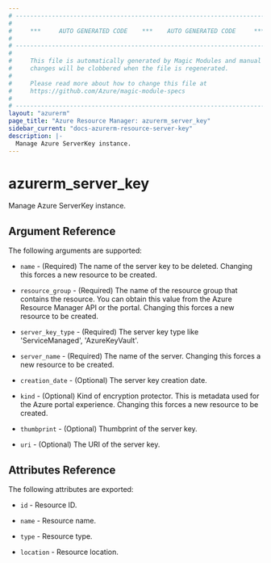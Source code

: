 ```yaml
---
# ----------------------------------------------------------------------------
#
#     ***     AUTO GENERATED CODE    ***    AUTO GENERATED CODE     ***
#
# ----------------------------------------------------------------------------
#
#     This file is automatically generated by Magic Modules and manual
#     changes will be clobbered when the file is regenerated.
#
#     Please read more about how to change this file at
#     https://github.com/Azure/magic-module-specs
#
# ----------------------------------------------------------------------------
layout: "azurerm"
page_title: "Azure Resource Manager: azurerm_server_key"
sidebar_current: "docs-azurerm-resource-server-key"
description: |-
  Manage Azure ServerKey instance.
---
```


# azurerm_server_key

Manage Azure ServerKey instance.


## Argument Reference

The following arguments are supported:

* `name` - (Required) The name of the server key to be deleted. Changing this forces a new resource to be created.

* `resource_group` - (Required) The name of the resource group that contains the resource. You can obtain this value from the Azure Resource Manager API or the portal. Changing this forces a new resource to be created.

* `server_key_type` - (Required) The server key type like 'ServiceManaged', 'AzureKeyVault'.

* `server_name` - (Required) The name of the server. Changing this forces a new resource to be created.

* `creation_date` - (Optional) The server key creation date.

* `kind` - (Optional) Kind of encryption protector. This is metadata used for the Azure portal experience. Changing this forces a new resource to be created.

* `thumbprint` - (Optional) Thumbprint of the server key.

* `uri` - (Optional) The URI of the server key.

## Attributes Reference

The following attributes are exported:

* `id` - Resource ID.

* `name` - Resource name.

* `type` - Resource type.

* `location` - Resource location.
